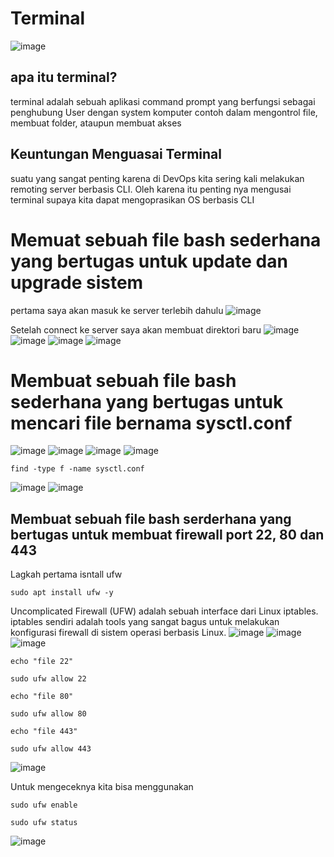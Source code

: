 # Terminal
![image](https://user-images.githubusercontent.com/78194305/187677190-45669e17-3a85-4af3-b916-0c5b15486248.png)

## apa itu terminal?

terminal adalah sebuah aplikasi command prompt yang berfungsi sebagai penghubung User dengan system komputer contoh dalam mengontrol file, membuat folder, ataupun membuat akses
## Keuntungan Menguasai Terminal
suatu yang sangat penting karena di DevOps kita sering kali melakukan remoting server berbasis CLI. Oleh karena itu penting nya mengusai terminal supaya kita dapat mengoprasikan OS berbasis CLI
# Memuat sebuah file bash sederhana yang bertugas untuk update dan upgrade sistem
pertama saya akan masuk ke server terlebih dahulu 
![image](https://user-images.githubusercontent.com/78194305/187677537-67e4b455-29fd-4b39-b352-13c0f3286f64.png)

Setelah connect ke server saya akan membuat direktori baru
![image](https://user-images.githubusercontent.com/78194305/187677916-9ffeed8c-1d28-4faa-b379-89c935224137.png)
![image](https://user-images.githubusercontent.com/78194305/187678158-5bd6a34c-c9df-4380-85ca-2d0eacdd6860.png)
![image](https://user-images.githubusercontent.com/78194305/187678531-afff1362-314d-403b-b188-9d8211fd2497.png)
![image](https://user-images.githubusercontent.com/78194305/187678610-90938c74-c8e2-4e60-b2bd-5b5103cb32dc.png)

# Membuat sebuah file bash sederhana yang bertugas untuk mencari file bernama sysctl.conf
![image](https://user-images.githubusercontent.com/78194305/187707172-4ed8ec83-dc1d-43d6-8527-4aea63ea9ee7.png)
![image](https://user-images.githubusercontent.com/78194305/187707463-5948d940-b764-4cbf-bdec-8417a5a283e6.png)
![image](https://user-images.githubusercontent.com/78194305/187707872-4a4ef8c9-0907-4d1a-b5d2-7fdd4e56824e.png)
![image](https://user-images.githubusercontent.com/78194305/187708026-402be0ce-8024-47a4-82d7-61f811ac7c53.png)
```
find -type f -name sysctl.conf
```
![image](https://user-images.githubusercontent.com/78194305/187708270-07b8f99f-7626-45de-b9f4-5f64233cf8a9.png)
![image](https://user-images.githubusercontent.com/78194305/187708638-73146f97-8f82-4b66-b596-eff7f1c4ece7.png)
## Membuat sebuah file bash serderhana yang bertugas untuk membuat firewall port 22, 80 dan 443
Lagkah pertama isntall ufw
```
sudo apt install ufw -y
```
Uncomplicated Firewall (UFW) adalah sebuah interface dari Linux iptables. iptables sendiri adalah tools yang sangat bagus untuk melakukan konfigurasi firewall di sistem operasi berbasis Linux.
![image](https://user-images.githubusercontent.com/78194305/187709264-dd7f6c56-76a1-4055-8d81-85915f7b75f3.png)
![image](https://user-images.githubusercontent.com/78194305/187709459-cda12b6e-dd2b-49f0-8be5-d67db4140e5f.png)
![image](https://user-images.githubusercontent.com/78194305/187709571-520ba79e-ff8e-488a-967d-bd99176b754a.png)
```
echo "file 22"

sudo ufw allow 22

echo "file 80"

sudo ufw allow 80

echo "file 443"

sudo ufw allow 443
```
![image](https://user-images.githubusercontent.com/78194305/187709866-97b74757-8ffa-487c-8ec0-7af8e662b64f.png)

Untuk mengeceknya kita bisa menggunakan
```
sudo ufw enable
```
```
sudo ufw status
```
![image](https://user-images.githubusercontent.com/78194305/187710242-efa51816-113a-4707-af2b-5ce2b78f1ad5.png)






